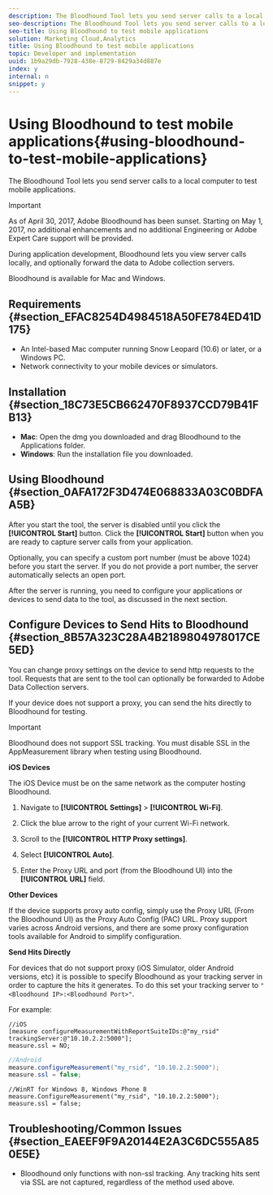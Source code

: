 ```yaml
---
description: The Bloodhound Tool lets you send server calls to a local computer to test mobile applications.
seo-description: The Bloodhound Tool lets you send server calls to a local computer to test mobile applications.
seo-title: Using Bloodhound to test mobile applications
solution: Marketing Cloud,Analytics
title: Using Bloodhound to test mobile applications
topic: Developer and implementation
uuid: 1b9a29db-7928-438e-8729-8429a34d887e
index: y
internal: n
snippet: y
---
```


# Using Bloodhound to test mobile applications{#using-bloodhound-to-test-mobile-applications}

The Bloodhound Tool lets you send server calls to a local computer to test mobile applications.

>[!IMPORTANT]
>
>As of April 30, 2017, Adobe Bloodhound has been sunset. Starting on May 1, 2017, no additional enhancements and no additional Engineering or Adobe Expert Care support will be provided.

During application development, Bloodhound lets you view server calls locally, and optionally forward the data to Adobe collection servers.

Bloodhound is available for Mac and Windows.

## Requirements {#section_EFAC8254D4984518A50FE784ED41D175}

* An Intel-based Mac computer running Snow Leopard (10.6) or later, or a Windows PC. 
* Network connectivity to your mobile devices or simulators.

## Installation {#section_18C73E5CB662470F8937CCD79B41FB13}

* **Mac**: Open the dmg you downloaded and drag Bloodhound to the Applications folder. 
* **Windows**: Run the installation file you downloaded.

## Using Bloodhound {#section_0AFA172F3D474E068833A03C0BDFAA5B}

After you start the tool, the server is disabled until you click the **[!UICONTROL Start]** button. Click the **[!UICONTROL Start]** button when you are ready to capture server calls from your application.

Optionally, you can specify a custom port number (must be above 1024) before you start the server. If you do not provide a port number, the server automatically selects an open port.

After the server is running, you need to configure your applications or devices to send data to the tool, as discussed in the next section.

## Configure Devices to Send Hits to Bloodhound {#section_8B57A323C28A4B2189804978017CE5ED}

You can change proxy settings on the device to send http requests to the tool. Requests that are sent to the tool can optionally be forwarded to Adobe Data Collection servers.

If your device does not support a proxy, you can send the hits directly to Bloodhound for testing.

>[!IMPORTANT]
>
>Bloodhound does not support SSL tracking. You must disable SSL in the AppMeasurement library when testing using Bloodhound.

**iOS Devices**

The iOS Device must be on the same network as the computer hosting Bloodhound.

1. Navigate to **[!UICONTROL Settings]** > **[!UICONTROL Wi-Fi]**. 

1. Click the blue arrow to the right of your current Wi-Fi network. 
1. Scroll to the **[!UICONTROL HTTP Proxy settings]**. 
1. Select **[!UICONTROL Auto]**. 
1. Enter the Proxy URL and port (from the Bloodhound UI) into the **[!UICONTROL URL]** field.

**Other Devices**

If the device supports proxy auto config, simply use the Proxy URL (From the Bloodhound UI) as the Proxy Auto Config (PAC) URL. Proxy support varies across Android versions, and there are some proxy configuration tools available for Android to simplify configuration.

**Send Hits Directly**

For devices that do not support proxy (iOS Simulator, older Android versions, etc) it is possible to specify Bloodhound as your tracking server in order to capture the hits it generates. To do this set your tracking server to `"<Bloodhound IP>:<Bloodhound Port>"`.

For example:

```
//iOS 
[measure configureMeasurementWithReportSuiteIDs:@"my_rsid" trackingServer:@"10.10.2.2:5000"]; 
measure.ssl = NO; 

```

```java
//Android 
measure.configureMeasurement("my_rsid", "10.10.2.2:5000"); 
measure.ssl = false;
```

```
//WinRT for Windows 8, Windows Phone 8 
measure.ConfigureMeasurement("my_rsid", "10.10.2.2:5000"); 
measure.ssl = false;
```

## Troubleshooting/Common Issues {#section_EAEEF9F9A20144E2A3C6DC555A850E5E}

* Bloodhound only functions with non-ssl tracking. Any tracking hits sent via SSL are not captured, regardless of the method used above.

